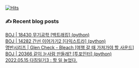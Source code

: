 

[![Hits](https://hits.seeyoufarm.com/api/count/incr/badge.svg?url=https%3A%2F%2Fgithub.com%2Fomnireader0&count_bg=%2379C83D&title_bg=%23555555&icon=&icon_color=%23E7E7E7&title=hits&edge_flat=false)](https://hits.seeyoufarm.com)
### ✍ Recent blog posts 
[BOJ | 18430 무기공학 [백트래킹] (python)](https://sebiblog.tistory.com/47) <br>
[BOJ |  14282 간선 이어가기2 [다익스트라] (python)](https://sebiblog.tistory.com/46) <br>
[명반시리즈 | Glen Check - Bleach  [여행 갈 때 가져가야 할 사운드]](https://sebiblog.tistory.com/45) <br>
[BOJ | 20366 같이 눈사람 만들래? [투포인터] (python)](https://sebiblog.tistory.com/44) <br>
[2022.05.15 다짐일기3 : 할 일 늘었다.](https://sebiblog.tistory.com/43) <br>
